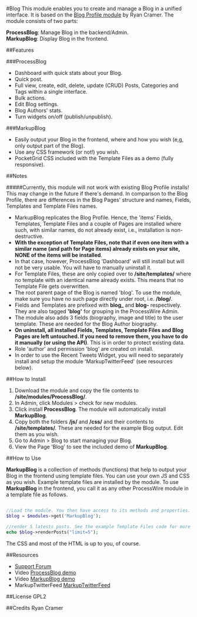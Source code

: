 #Blog
This module enables you to create and manage a Blog in a unified interface. It is based on the [Blog Profile module](http://mods.pw/2M) by Ryan Cramer. The module consists of two parts:  

**ProcessBlog**: Manage Blog in the backend/Admin.  
**MarkupBlog**: Display Blog in the frontend.


##Features

###ProcessBlog
*	Dashboard with quick stats about your Blog.
*	Quick post.
*	Full view, create, edit, delete, update (CRUD) Posts, Categories and Tags within a single interface.
*	Bulk actions.
*	Edit Blog settings.
*	Blog Authors' stats.
* Turn widgets on/off (publish/unpublish).


###MarkupBlog
*	Easily output your Blog in the frontend, where and how you wish (e,g, only output part of the Blog).
*	Use any CSS framework (or not!) you wish.
* PocketGrid CSS included with the Template Files as a demo (fully responsive).

##Notes

#####Currently, this module will not work with existing Blog Profile installs! This may change in the future if there's demand.
In comparison to the Blog Profile, there are differences in the Blog Pages' structure and names, Fields, Templates and Template Files names.  

* MarkupBlog replicates the Blog Profile. Hence, the 'items' Fields, Templates, Template Files and a couple of Pages are installed where such, with similar names, do not already exist, i.e., installation is non-destructive. 
* **With the exception of Template Files, note that if even one item with a similar name (and path for Page items) already exists on your site, NONE of the items will be installed**. 
* In that case, however, ProcessBlog 'Dashboard' will still install but will not be very usable. You will have to manually uninstall it. 
* For Template Files, these are only copied over to **/site/templates/** where no template with an identical name already exists. This means that no Template File gets overwritten. 
* The root parent page of the Blog is named 'blog'. To use the module, make sure you have no such page directly under root, i.e. **/blog/**.
* Fields and Templates are prefixed with **blog_** and **blog-** respectively. They are also tagged **'blog'** for grouping in the ProcessWire Admin.
* The module also adds 3 fields (biography, image and title) to the user template. These are needed for the Blog Author biography.
* **On uninstall, all installed Fields, Templates, Template Files and Blog Pages are left untouched. If you need to remove them, you have to do it manually (or using the API)**. This is in order to protect existing data.
* Role 'author' and permission 'blog' are created on install.
* In order to use the Recent Tweets Widget, you will need to separately install and setup the module 'MarkupTwitterFeed' (see resources below).


##How to Install

1.	Download the module and copy the file contents to **/site/modules/ProcessBlog/**.
2.	In Admin, click Modules > check for new modules.
3.	Click install **ProcessBlog**. The module will automatically install **MarkupBlog**.
4.  Copy both the folders **/js/** and **/css/** and their contents to **/site/templates/**. These are needed for the example Blog output. Edit them as you wish.
5.	Go to Admin > Blog to start managing your Blog.
6. View the Page 'Blog' to see the included demo of **MarkupBlog**.

##How to Use

**MarkupBlog** is a collection of methods (functions) that help to output your Blog in the frontend using template files. You can use your own JS and CSS as you wish. Example template files are installed by the module. To use **MarkupBlog** in the frontend, you call it as any other ProcessWire module in a template file as follows.

````php

//Load the module. You then have access to its methods and properties. 
$blog = $modules->get('MarkupBlog');

//render 5 latests posts. See the example Template Files code for more examples.
echo $blog->renderPosts("limit=5");
````

The CSS and most of the HTML is up to you, of course.


##Resources
*	[Support Forum](https://processwire.com/talk/topic/7403-module-blog/)
*	Video [ProcessBlog demo](http://youtu.be/64XMGLuniqU)
*	Video [MarkupBlog demo](http://youtu.be/k7aSeL29JPE)
*	MarkupTwitterFeed [MarkupTwitterFeed](http://mods.pw/d)

##License
GPL2

##Credits
Ryan Cramer
